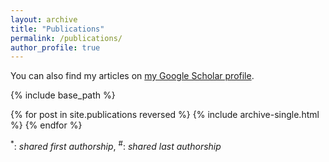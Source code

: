 ```yaml
---
layout: archive
title: "Publications"
permalink: /publications/
author_profile: true
---
```


You can also find my articles on <a href="https://scholar.google.com/citations?user=EKvSp-MAAAAJ&hl=en">my Google Scholar profile</a>.

{% include base_path %}

{% for post in site.publications reversed %}
  {% include archive-single.html %}
{% endfor %}

<sup>*</sup>: <i>shared first authorship</i>, <sup>#</sup>: <i>shared last authorship</i>